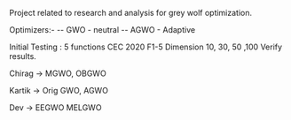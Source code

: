 Project related to research and analysis for grey wolf optimization.

Optimizers:- 
-- GWO - neutral
-- AGWO - Adaptive


Initial Testing :
5 functions  CEC 2020
F1-5
Dimension 10, 30, 50 ,100
Verify results.

Chirag -> MGWO, OBGWO

Kartik -> Orig GWO, AGWO

Dev -> EEGWO  MELGWO
